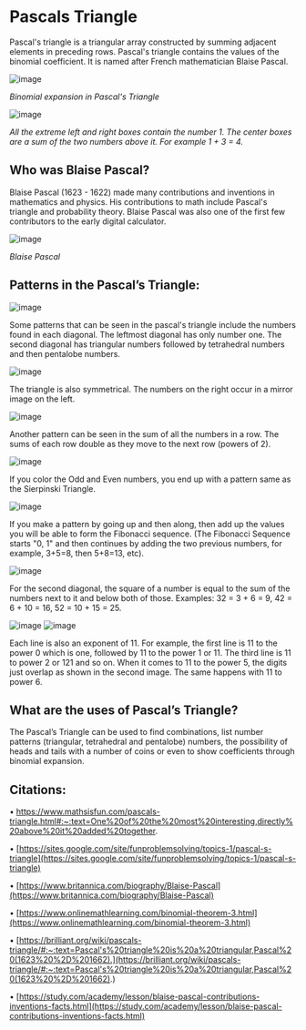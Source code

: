 # Pascals Triangle
Pascal's triangle is a triangular array constructed by summing adjacent elements in preceding rows. Pascal's triangle contains the values of the binomial coefficient. It is named after French mathematician Blaise Pascal.

![image](https://user-images.githubusercontent.com/66630745/84221436-dc1e4400-aaf2-11ea-8208-fbebc1355630.png)

*Binomial expansion in Pascal's Triangle*

![image](https://user-images.githubusercontent.com/66630745/84221468-ecceba00-aaf2-11ea-83da-59dfd9e25ae9.png)

*All the extreme left and right boxes contain the number 1. The center boxes are a sum of the two numbers above it. For example 1 + 3 = 4.*

## Who was Blaise Pascal? 
Blaise Pascal (1623 - 1622) made many contributions and inventions in mathematics and physics. His contributions to math include Pascal's triangle and probability theory. Blaise Pascal was also one of the first few contributors to the early digital calculator.

![image](https://user-images.githubusercontent.com/66630745/84221875-d5440100-aaf3-11ea-928e-da52a5a5f938.png)

*Blaise Pascal*

## Patterns in the Pascal’s Triangle:

![image](https://user-images.githubusercontent.com/66630745/84222027-32d84d80-aaf4-11ea-8f46-e90c3ec94b5c.png)

Some patterns that can be seen in the pascal's triangle include the numbers found in each diagonal. The leftmost diagonal has only number one. The second diagonal has triangular numbers followed by tetrahedral numbers and then pentalobe numbers. 

![image](https://user-images.githubusercontent.com/66630745/84222079-5a2f1a80-aaf4-11ea-9f64-41fe6f2c88ed.png)

The triangle is also symmetrical. The numbers on the right occur in a mirror image on the left.

![image](https://user-images.githubusercontent.com/66630745/84222127-78951600-aaf4-11ea-8fb1-d90b621290df.png)

Another pattern can be seen in the sum of all the numbers in a row. The sums of each row double as they move to the next row (powers of 2).

![image](https://user-images.githubusercontent.com/66630745/84222199-9ebab600-aaf4-11ea-879a-75aa9d494203.png)

If you color the Odd and Even numbers, you end up with a pattern same as the Sierpinski Triangle.

![image](https://user-images.githubusercontent.com/66630745/84222289-d32e7200-aaf4-11ea-9815-00f1d376ff3b.png)

If you make a pattern by going up and then along, then add up the values you will be able to form the Fibonacci sequence. (The Fibonacci Sequence starts "0, 1" and then continues by adding the two previous numbers, for example, 3+5=8, then 5+8=13, etc).

![image](https://user-images.githubusercontent.com/66630745/84222323-ed685000-aaf4-11ea-9924-760131250afd.png)

For the second diagonal, the square of a number is equal to the sum of the numbers next to it and below both of those. Examples: 32 = 3 + 6 = 9, 42 = 6 + 10 = 16, 52 = 10 + 15 = 25.

![image](https://user-images.githubusercontent.com/66630745/84222375-1557b380-aaf5-11ea-9e3d-b621654382b0.png)
![image](https://user-images.githubusercontent.com/66630745/84222416-2c96a100-aaf5-11ea-8a04-31f5c2ef2bd3.png)

Each line is also an exponent of 11. For example, the first line is 11 to the power 0 which is one, followed by 11 to the power 1 or 11. The third line is 11 to power 2 or 121 and so on. When it comes to 11 to the power 5, the digits just overlap as shown in the second image. The same happens with 11 to power 6.

## What are the uses of Pascal’s Triangle?

The Pascal’s Triangle can be used to find combinations, list number patterns (triangular, tetrahedral and pentalobe) numbers, the possibility of heads and tails with a number of coins or even to show coefficients through binomial expansion.

## Citations:

•  https://www.mathsisfun.com/pascals-triangle.html#:~:text=One%20of%20the%20most%20interesting,directly%20above%20it%20added%20together.

•  [https://sites.google.com/site/funproblemsolving/topics-1/pascal-s-triangle](https://sites.google.com/site/funproblemsolving/topics-1/pascal-s-triangle)

•  [https://www.britannica.com/biography/Blaise-Pascal](https://www.britannica.com/biography/Blaise-Pascal)

•  [https://www.onlinemathlearning.com/binomial-theorem-3.html](https://www.onlinemathlearning.com/binomial-theorem-3.html)

•  [https://brilliant.org/wiki/pascals-triangle/#:~:text=Pascal's%20triangle%20is%20a%20triangular,Pascal%20(1623%20%2D%201662).](https://brilliant.org/wiki/pascals-triangle/#:~:text=Pascal's%20triangle%20is%20a%20triangular,Pascal%20(1623%20%2D%201662).)

•  [https://study.com/academy/lesson/blaise-pascal-contributions-inventions-facts.html](https://study.com/academy/lesson/blaise-pascal-contributions-inventions-facts.html)
